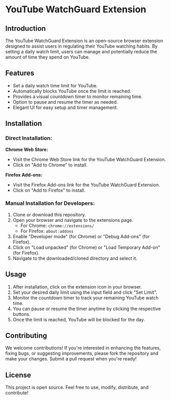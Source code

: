 
# YouTube WatchGuard Extension

## Introduction

The YouTube WatchGuard Extension is an open-source browser extension designed to assist users in regulating their YouTube watching habits. By setting a daily watch limit, users can manage and potentially reduce the amount of time they spend on YouTube.

## Features

- Set a daily watch time limit for YouTube.
- Automatically blocks YouTube once the limit is reached.
- Provides a visual countdown timer to monitor remaining time.
- Option to pause and resume the timer as needed.
- Elegant UI for easy setup and timer management.

## Installation

### Direct Installation:

**Chrome Web Store:**
- Visit the Chrome Web Store link for the YouTube WatchGuard Extension.
- Click on "Add to Chrome" to install.

**Firefox Add-ons:**
- Visit the Firefox Add-ons link for the YouTube WatchGuard Extension.
- Click on "Add to Firefox" to install.

### Manual Installation for Developers:

1. Clone or download this repository.
2. Open your browser and navigate to the extensions page.
    - For Chrome: `chrome://extensions/`
    - For Firefox: `about:addons`
3. Enable "Developer mode" (for Chrome) or "Debug Add-ons" (for Firefox).
4. Click on "Load unpacked" (for Chrome) or "Load Temporary Add-on" (for Firefox).
5. Navigate to the downloaded/cloned directory and select it.

## Usage

1. After installation, click on the extension icon in your browser.
2. Set your desired daily limit using the input field and click "Set Limit".
3. Monitor the countdown timer to track your remaining YouTube watch time.
4. You can pause or resume the timer anytime by clicking the respective buttons.
5. Once the limit is reached, YouTube will be blocked for the day.

## Contributing

We welcome contributions! If you're interested in enhancing the features, fixing bugs, or suggesting improvements, please fork the repository and make your changes. Submit a pull request when you're ready!

## License

This project is open source. Feel free to use, modify, distribute, and contribute!

